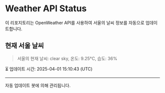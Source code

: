 
# Weather API Status

이 리포지토리는 OpenWeather API를 사용하여 서울의 날씨 정보를 자동으로 업데이트합니다.

## 현재 서울 날씨
> 서울의 현재 날씨: clear sky, 온도: 9.25°C, 습도: 36%

⏳ 업데이트 시간: 2025-04-01 15:10:43 (UTC)

---
자동 업데이트 봇에 의해 관리됩니다.
